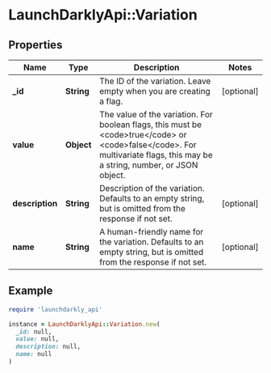 # LaunchDarklyApi::Variation

## Properties

| Name | Type | Description | Notes |
| ---- | ---- | ----------- | ----- |
| **_id** | **String** | The ID of the variation. Leave empty when you are creating a flag. | [optional] |
| **value** | **Object** | The value of the variation. For boolean flags, this must be &lt;code&gt;true&lt;/code&gt; or &lt;code&gt;false&lt;/code&gt;. For multivariate flags, this may be a string, number, or JSON object. |  |
| **description** | **String** | Description of the variation. Defaults to an empty string, but is omitted from the response if not set. | [optional] |
| **name** | **String** | A human-friendly name for the variation. Defaults to an empty string, but is omitted from the response if not set. | [optional] |

## Example

```ruby
require 'launchdarkly_api'

instance = LaunchDarklyApi::Variation.new(
  _id: null,
  value: null,
  description: null,
  name: null
)
```


